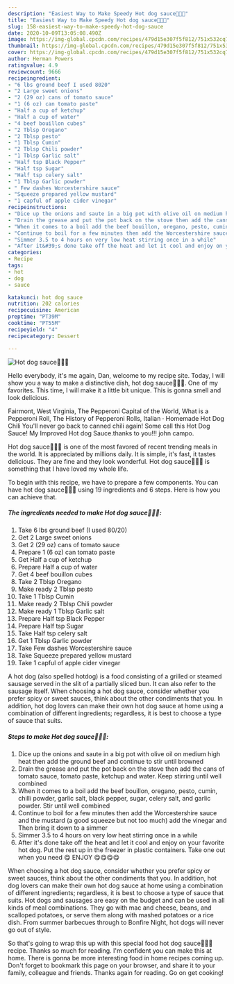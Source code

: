 ```yaml
---
description: "Easiest Way to Make Speedy Hot dog sauce🎉🎉🎉"
title: "Easiest Way to Make Speedy Hot dog sauce🎉🎉🎉"
slug: 158-easiest-way-to-make-speedy-hot-dog-sauce
date: 2020-10-09T13:05:08.490Z
image: https://img-global.cpcdn.com/recipes/479d15e307f5f812/751x532cq70/hot-dog-sauce🎉🎉🎉-recipe-main-photo.jpg
thumbnail: https://img-global.cpcdn.com/recipes/479d15e307f5f812/751x532cq70/hot-dog-sauce🎉🎉🎉-recipe-main-photo.jpg
cover: https://img-global.cpcdn.com/recipes/479d15e307f5f812/751x532cq70/hot-dog-sauce🎉🎉🎉-recipe-main-photo.jpg
author: Herman Powers
ratingvalue: 4.9
reviewcount: 9666
recipeingredient:
- "6 lbs ground beef I used 8020"
- "2 Large sweet onions"
- "2 (29 oz) cans of tomato sauce"
- "1 (6 oz) can tomato paste"
- "Half a cup of ketchup"
- "Half a cup of water"
- "4 beef bouillon cubes"
- "2 Tblsp Oregano"
- "2 Tblsp pesto"
- "1 Tblsp Cumin"
- "2 Tblsp Chili powder"
- "1 Tblsp Garlic salt"
- "Half tsp Black Pepper"
- "Half tsp Sugar"
- "Half tsp celery salt"
- "1 Tblsp Garlic powder"
- " Few dashes Worcestershire sauce"
- "Squeeze prepared yellow mustard"
- "1 capful of apple cider vinegar"
recipeinstructions:
- "Dice up the onions and saute in a big pot with olive oil on medium high heat then add the ground beef and continue to stir until browned"
- "Drain the grease and put the pot back on the stove then add the cans of tomato sauce, tomato paste, ketchup and water. Keep stirring until well combined"
- "When it comes to a boil add the beef bouillon, oregano, pesto, cumin, chilli powder, garlic salt, black pepper, sugar, celery salt, and garlic powder. Stir until well combined"
- "Continue to boil for a few minutes then add the Worcestershire sauce and the mustard (a good squeeze but not too much) add the vinegar and Then bring it down to a simmer"
- "Simmer 3.5 to 4 hours on very low heat stirring once in a while"
- "After it&#39;s done take off the heat and let it cool and enjoy on your favorite hot dog. Put the rest up in the freezer in plastic containers. Take one out when you need 😋 ENJOY 😋😋😋😋"
categories:
- Recipe
tags:
- hot
- dog
- sauce

katakunci: hot dog sauce 
nutrition: 202 calories
recipecuisine: American
preptime: "PT39M"
cooktime: "PT55M"
recipeyield: "4"
recipecategory: Dessert

---
```



![Hot dog sauce🎉🎉🎉](https://img-global.cpcdn.com/recipes/479d15e307f5f812/751x532cq70/hot-dog-sauce🎉🎉🎉-recipe-main-photo.jpg)

Hello everybody, it's me again, Dan, welcome to my recipe site. Today, I will show you a way to make a distinctive dish, hot dog sauce🎉🎉🎉. One of my favorites. This time, I will make it a little bit unique. This is gonna smell and look delicious.

Fairmont, West Virginia, The Pepperoni Capital of the World, What is a Pepperoni Roll, The History of Pepperoni Rolls, Italian · Homemade Hot Dog Chili You&#39;ll never go back to canned chili again! Some call this Hot Dog Sauce! My Improved Hot dog Sauce.thanks to you!!! john campo.

Hot dog sauce🎉🎉🎉 is one of the most favored of recent trending meals in the world. It is appreciated by millions daily. It is simple, it's fast, it tastes delicious. They are fine and they look wonderful. Hot dog sauce🎉🎉🎉 is something that I have loved my whole life.


To begin with this recipe, we have to prepare a few components. You can have hot dog sauce🎉🎉🎉 using 19 ingredients and 6 steps. Here is how you can achieve that.

<!--inarticleads1-->

##### The ingredients needed to make Hot dog sauce🎉🎉🎉:

1. Take 6 lbs ground beef (I used 80/20)
1. Get 2 Large sweet onions
1. Get 2 (29 oz) cans of tomato sauce
1. Prepare 1 (6 oz) can tomato paste
1. Get Half a cup of ketchup
1. Prepare Half a cup of water
1. Get 4 beef bouillon cubes
1. Take 2 Tblsp Oregano
1. Make ready 2 Tblsp pesto
1. Take 1 Tblsp Cumin
1. Make ready 2 Tblsp Chili powder
1. Make ready 1 Tblsp Garlic salt
1. Prepare Half tsp Black Pepper
1. Prepare Half tsp Sugar
1. Take Half tsp celery salt
1. Get 1 Tblsp Garlic powder
1. Take  Few dashes Worcestershire sauce
1. Take Squeeze prepared yellow mustard
1. Take 1 capful of apple cider vinegar


A hot dog (also spelled hotdog) is a food consisting of a grilled or steamed sausage served in the slit of a partially sliced bun. It can also refer to the sausage itself. When choosing a hot dog sauce, consider whether you prefer spicy or sweet sauces, think about the other condiments that you. In addition, hot dog lovers can make their own hot dog sauce at home using a combination of different ingredients; regardless, it is best to choose a type of sauce that suits. 

<!--inarticleads2-->

##### Steps to make Hot dog sauce🎉🎉🎉:

1. Dice up the onions and saute in a big pot with olive oil on medium high heat then add the ground beef and continue to stir until browned
1. Drain the grease and put the pot back on the stove then add the cans of tomato sauce, tomato paste, ketchup and water. Keep stirring until well combined
1. When it comes to a boil add the beef bouillon, oregano, pesto, cumin, chilli powder, garlic salt, black pepper, sugar, celery salt, and garlic powder. Stir until well combined
1. Continue to boil for a few minutes then add the Worcestershire sauce and the mustard (a good squeeze but not too much) add the vinegar and Then bring it down to a simmer
1. Simmer 3.5 to 4 hours on very low heat stirring once in a while
1. After it&#39;s done take off the heat and let it cool and enjoy on your favorite hot dog. Put the rest up in the freezer in plastic containers. Take one out when you need 😋 ENJOY 😋😋😋😋


When choosing a hot dog sauce, consider whether you prefer spicy or sweet sauces, think about the other condiments that you. In addition, hot dog lovers can make their own hot dog sauce at home using a combination of different ingredients; regardless, it is best to choose a type of sauce that suits. Hot dogs and sausages are easy on the budget and can be used in all kinds of meal combinations. They go with mac and cheese, beans, and scalloped potatoes, or serve them along with mashed potatoes or a rice dish. From summer barbecues through to Bonfire Night, hot dogs will never go out of style. 

So that's going to wrap this up with this special food hot dog sauce🎉🎉🎉 recipe. Thanks so much for reading. I'm confident you can make this at home. There is gonna be more interesting food in home recipes coming up. Don't forget to bookmark this page on your browser, and share it to your family, colleague and friends. Thanks again for reading. Go on get cooking!
